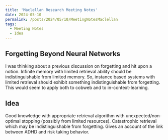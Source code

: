 ```yaml
---
title: 'Maclellan Research Meeting Notes'
date: 2024-05-10
permalink: /posts/2024/05/10/MeetingNotesMaclellan
tags:
  - Meeting Notes
  - Idea
---
```


## Forgetting Beyond Neural Networks

I was thinking about a previous discussion on forgetting and hit upon a notion. Infinite memory with limited retrieval ability should be indistinguishable from limited memory. So, instance based systems with limited retrieval should exhibit something indistinguishable from forgetting. This would seem to apply both to cobweb and to in-context-learning. 


## Idea

Good knowledge with appropriate retrieval algorithm with unexpected/non-optimal stopping (possibly from limited resources). Catastrophic retrieval which may be indistinguishable from forgetting. Gives an account of the link between ADHD and risk taking behavior.  



